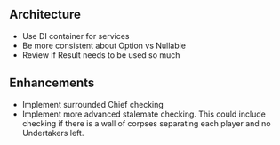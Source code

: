 ## Architecture
 - Use DI container for services
 - Be more consistent about Option vs Nullable
 - Review if Result needs to be used so much

## Enhancements
 - Implement surrounded Chief checking
 - Implement more advanced stalemate checking. This could include checking if there is a wall of corpses separating each player and no Undertakers left.